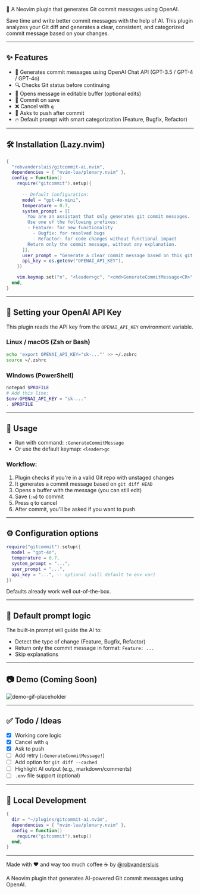 🚀 A Neovim plugin that generates Git commit messages using OpenAI.

Save time and write better commit messages with the help of AI. This plugin analyzes your Git diff and generates a clear, consistent, and categorized commit message based on your changes.

---

## ✨ Features

- 🤖 Generates commit messages using OpenAI Chat API (GPT-3.5 / GPT-4 / GPT-4o)
- 🔍 Checks Git status before continuing
- 📄 Opens message in editable buffer (optional edits)
- 💾 Commit on save
- ❌ Cancel with `q`
- 🚀 Asks to push after commit
- 🔥 Default prompt with smart categorization (Feature, Bugfix, Refactor)

---

## 🛠 Installation (Lazy.nvim)

```lua
{
  "robvandersluis/gitcommit-ai.nvim",
  dependencies = { "nvim-lua/plenary.nvim" },
  config = function()
    require("gitcommit").setup({
      
      -- Default Configuration:
      model = "gpt-4o-mini", 
      temperature = 0.7,
      system_prompt = [[
        You are an assistant that only generates git commit messages.
        Use one of the following prefixes:
        - Feature: for new functionality
          - Bugfix: for resolved bugs
          - Refactor: for code changes without functional impact
        Return only the commit message, without any explanation.
      ]],
      user_prompt = "Generate a clear commit message based on this git diff:",
      api_key = os.getenv("OPENAI_API_KEY"),
    })

    vim.keymap.set("n", "<leader>gc", "<cmd>GenerateCommitMessage<CR>", { desc = "AI Commit" })
  end,
}
```

---

## 🔐 Setting your OpenAI API Key

This plugin reads the API key from the `OPENAI_API_KEY` environment variable.

### Linux / macOS (Zsh or Bash)
```bash
echo 'export OPENAI_API_KEY="sk-..."' >> ~/.zshrc
source ~/.zshrc
```

### Windows (PowerShell)
```powershell
notepad $PROFILE
# Add this line:
$env:OPENAI_API_KEY = "sk-..."
. $PROFILE
```

---

## 🚀 Usage

- Run with command: `:GenerateCommitMessage`
- Or use the default keymap: `<leader>gc`

### Workflow:
1. Plugin checks if you're in a valid Git repo with unstaged changes
2. It generates a commit message based on `git diff HEAD`
3. Opens a buffer with the message (you can still edit)
4. Save (`:w`) to commit
5. Press `q` to cancel
6. After commit, you'll be asked if you want to push

---

## ⚙️ Configuration options

```lua
require("gitcommit").setup({
  model = "gpt-4o",
  temperature = 0.7,
  system_prompt = "...",
  user_prompt = "...",
  api_key = "...", -- optional (will default to env var)
})
```

Defaults already work well out-of-the-box.

---

## 🧠 Default prompt logic

The built-in prompt will guide the AI to:
- Detect the type of change (Feature, Bugfix, Refactor)
- Return only the commit message in format: `Feature: ...`
- Skip explanations

---

## 📷 Demo (Coming Soon)

![demo-gif-placeholder](https://via.placeholder.com/600x300?text=Demo+GIF+Coming+Soon)

---

## ✅ Todo / Ideas

- [x] Working core logic
- [x] Cancel with `q`
- [x] Ask to push
- [ ] Add retry (`:GenerateCommitMessage!`)
- [ ] Add option for `git diff --cached`
- [ ] Highlight AI output (e.g., markdown/comments)
- [ ] `.env` file support (optional)

---

## 🧪 Local Development
```lua
{
  dir = "~/plugins/gitcommit-ai.nvim",
  dependencies = { "nvim-lua/plenary.nvim" },
  config = function()
    require("gitcommit").setup()
  end,
}
```

---

Made with ❤️ and way too much coffee ☕ by [@robvandersluis](https://github.com/robvandersluis)

A Neovim plugin that generates AI-powered Git commit messages using OpenAI.
